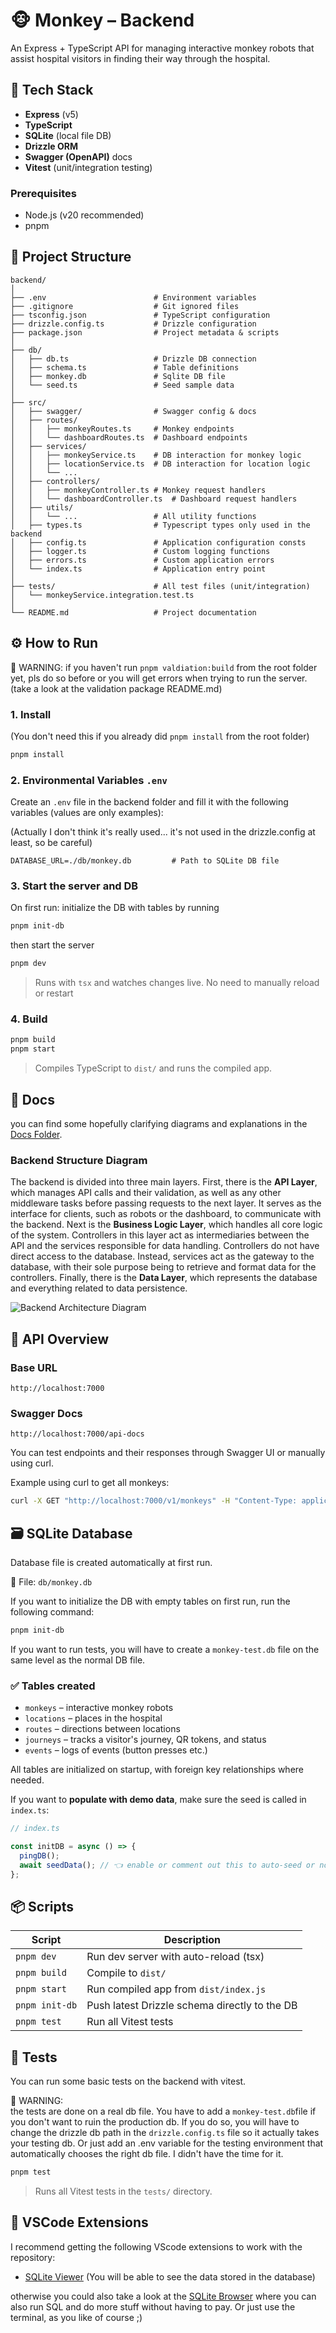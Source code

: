 # 🐵 Monkey – Backend

An Express + TypeScript API for managing interactive monkey robots that assist hospital visitors in finding their way through the hospital.

## 🚀 Tech Stack

- **Express** (v5)
- **TypeScript**
- **SQLite** (local file DB)
- **Drizzle ORM**
- **Swagger (OpenAPI)** docs
- **Vitest** (unit/integration testing)

### Prerequisites

- Node.js (v20 recommended)
- pnpm

## 📁 Project Structure

```
backend/
│
├── .env                        # Environment variables
├── .gitignore                  # Git ignored files
├── tsconfig.json               # TypeScript configuration
├── drizzle.config.ts           # Drizzle configuration
├── package.json                # Project metadata & scripts
│
├── db/
│   ├── db.ts                   # Drizzle DB connection
│   ├── schema.ts               # Table definitions
│   ├── monkey.db               # Sqlite DB file
│   └── seed.ts                 # Seed sample data
│
├── src/
│   ├── swagger/                # Swagger config & docs
│   ├── routes/
│   │   ├── monkeyRoutes.ts     # Monkey endpoints
│   │   └── dashboardRoutes.ts  # Dashboard endpoints
│   ├── services/
│   │   ├── monkeyService.ts    # DB interaction for monkey logic
│   │   ├── locationService.ts  # DB interaction for location logic
│   │   └── ...
│   ├── controllers/
│   │   ├── monkeyController.ts # Monkey request handlers
│   │   └── dashboardController.ts  # Dashboard request handlers
│   ├── utils/
│   │   └── ...                 # All utility functions
│   ├── types.ts                # Typescript types only used in the backend
│   ├── config.ts               # Application configuration consts
│   ├── logger.ts               # Custom logging functions
│   ├── errors.ts               # Custom application errors
│   └── index.ts                # Application entry point
│
├── tests/                      # All test files (unit/integration)
│   └── monkeyService.integration.test.ts
│
└── README.md                   # Project documentation
```

## ⚙️ How to Run

🚨 WARNING:
if you haven't run `pnpm valdiation:build` from the root folder yet, pls do so before or you will get errors when trying to run the server. (take a look at the validation package README.md)

### 1. Install

(You don't need this if you already did `pnpm install` from the root folder)

```bash
pnpm install
```

### 2. Environmental Variables `.env`

Create an `.env` file in the backend folder and fill it with the following variables (values are only examples):

(Actually I don't think it's really used... it's not used in the drizzle.config at least, so be careful)

```env
DATABASE_URL=./db/monkey.db         # Path to SQLite DB file
```

### 3. Start the server and DB

On first run: initialize the DB with tables by running

```bash
pnpm init-db
```

then start the server

```bash
pnpm dev
```

> Runs with `tsx` and watches changes live. No need to manually reload or restart

### 4. Build

```bash
pnpm build
pnpm start
```

> Compiles TypeScript to `dist/` and runs the compiled app.

## 📖 Docs

you can find some hopefully clarifying diagrams and explanations in the [Docs Folder](./docs/).

### Backend Structure Diagram

The backend is divided into three main layers. First, there is the **API Layer**, which manages API calls and their
validation, as well as any other middleware tasks before passing requests to the next layer. It serves as the
interface for clients, such as robots or the dashboard, to communicate with the backend. Next is the **Business
Logic Layer**, which handles all core logic of the system. Controllers in this layer act as intermediaries
between the API and the services responsible for data handling. Controllers do not have direct access to the
database. Instead, services act as the gateway to the database, with their sole purpose being to retrieve and
format data for the controllers. Finally, there is the **Data Layer**, which represents the database and everything
related to data persistence.

![Backend Architecture Diagram](./docs/diagrams/system-structure.png)

## 🧠 API Overview

### Base URL

```
http://localhost:7000
```

### Swagger Docs

```
http://localhost:7000/api-docs
```

You can test endpoints and their responses through Swagger UI or manually using curl.

Example using curl to get all monkeys:

```bash
curl -X GET "http://localhost:7000/v1/monkeys" -H "Content-Type: application/json"
```

## 🗃️ SQLite Database

Database file is created automatically at first run.

📄 File: `db/monkey.db`

If you want to initialize the DB with empty tables on first run, run the following command:

```bash
pnpm init-db
```

If you want to run tests, you will have to create a `monkey-test.db` file on the same level as the normal DB file.

### ✅ Tables created

- `monkeys` – interactive monkey robots
- `locations` – places in the hospital
- `routes` – directions between locations
- `journeys` – tracks a visitor's journey, QR tokens, and status
- `events` – logs of events (button presses etc.)

All tables are initialized on startup, with foreign key relationships where needed.

If you want to **populate with demo data**, make sure the seed is called in `index.ts`:

```ts
// index.ts

const initDB = async () => {
  pingDB();
  await seedData(); // 👈 enable or comment out this to auto-seed or not
};
```

## 📦 Scripts

| Script         | Description                                   |
| -------------- | --------------------------------------------- |
| `pnpm dev`     | Run dev server with auto-reload (tsx)         |
| `pnpm build`   | Compile to `dist/`                            |
| `pnpm start`   | Run compiled app from `dist/index.js`         |
| `pnpm init-db` | Push latest Drizzle schema directly to the DB |
| `pnpm test`    | Run all Vitest tests                          |

## 🧪 Tests

You can run some basic tests on the backend with vitest.

🚨 WARNING:  
the tests are done on a real db file. You have to add a `monkey-test.db`file if you don't want to ruin the production db. If you do so, you will have to change the drizzle db path in the `drizzle.config.ts` file so it actually takes your testing db. Or just add an .env variable for the testing environment that automatically chooses the right db file. I didn't have the time for it.

```bash
pnpm test
```

> Runs all Vitest tests in the `tests/` directory.

## 🔧 VSCode Extensions

I recommend getting the following VScode extensions to work with the repository:

- [SQLite Viewer](https://marketplace.visualstudio.com/items?itemName=qwtel.sqlite-viewer) (You will be able to see the data stored in the database)

otherwise you could also take a look at the [SQLite Browser](https://sqlitebrowser.org/) where you can also run SQL and do more stuff without having to pay. Or just use the terminal, as you like of course ;)
